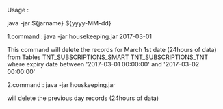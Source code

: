 
Usage :

java -jar ${jarname} ${yyyy-MM-dd}

1.command : java -jar housekeeping.jar 2017-03-01
 
This command will delete the records for March 1st date (24hours of data)
from Tables 
TNT_SUBSCRIPTIONS_SMART
TNT_SUBSCRIPTIONS_TNT 
where expiry date between '2017-03-01 00:00:00' and '2017-03-02 00:00:00'

2.command : java -jar houskeeping.jar 

will delete the previous day records (24hours of data)





